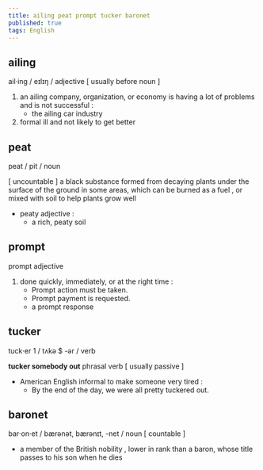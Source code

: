 ```yaml
---
title: ailing peat prompt tucker baronet
published: true
tags: English
---
```


## ailing

ail‧ing / eɪlɪŋ / adjective [ usually before noun ]

1. an ailing company, organization, or economy is having a lot of problems and is not successful :
   - the ailing car industry
2. formal ill and not likely to get better

## peat

peat / pit / noun

[ uncountable ] a black substance formed from decaying plants under the surface of the ground in some areas, which can be burned as a fuel , or mixed with soil to help plants grow well

- peaty adjective :
  - a rich, peaty soil

## prompt

prompt adjective

1. done quickly, immediately, or at the right time :
   - Prompt action must be taken.
   - Prompt payment is requested.
   - a prompt response

## tucker

tuck‧er 1 / tʌkə $ -ər / verb

**tucker somebody out** phrasal verb [ usually passive ]

- American English informal to make someone very tired :
  - By the end of the day, we were all pretty tuckered out.

## baronet

bar‧on‧et / bærənət, bærənɪt, -net / noun [ countable ]

- a member of the British nobility , lower in rank than a baron, whose title passes to his son when he dies
